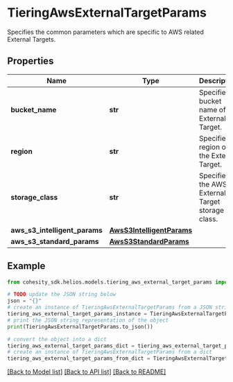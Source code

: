 # TieringAwsExternalTargetParams

Specifies the common parameters which are specific to AWS related External Targets.

## Properties

Name | Type | Description | Notes
------------ | ------------- | ------------- | -------------
**bucket_name** | **str** | Specifies bucket name of the External Target. | 
**region** | **str** | Specifies region of the External Target. | 
**storage_class** | **str** | Specifies the AWS External Target storage class. | 
**aws_s3_intelligent_params** | [**AwsS3IntelligentParams**](AwsS3IntelligentParams.md) |  | [optional] 
**aws_s3_standard_params** | [**AwsS3StandardParams**](AwsS3StandardParams.md) |  | [optional] 

## Example

```python
from cohesity_sdk.helios.models.tiering_aws_external_target_params import TieringAwsExternalTargetParams

# TODO update the JSON string below
json = "{}"
# create an instance of TieringAwsExternalTargetParams from a JSON string
tiering_aws_external_target_params_instance = TieringAwsExternalTargetParams.from_json(json)
# print the JSON string representation of the object
print(TieringAwsExternalTargetParams.to_json())

# convert the object into a dict
tiering_aws_external_target_params_dict = tiering_aws_external_target_params_instance.to_dict()
# create an instance of TieringAwsExternalTargetParams from a dict
tiering_aws_external_target_params_from_dict = TieringAwsExternalTargetParams.from_dict(tiering_aws_external_target_params_dict)
```
[[Back to Model list]](../README.md#documentation-for-models) [[Back to API list]](../README.md#documentation-for-api-endpoints) [[Back to README]](../README.md)


